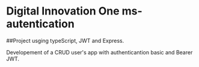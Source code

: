 # Digital Innovation One ms-autentication

##Project usging typeScript, JWT  and Express.

Developement of a CRUD user's app with authenticantion basic and Bearer JWT.
